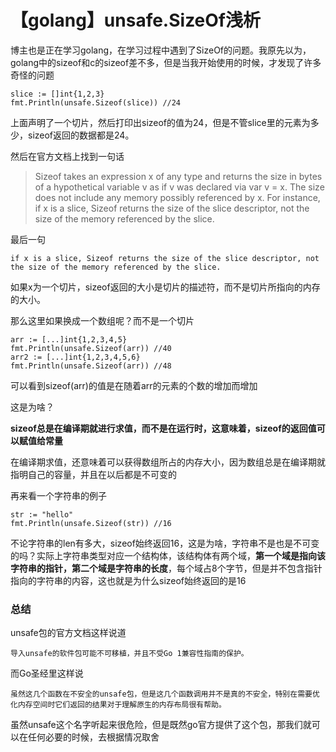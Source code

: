 # 【golang】unsafe.SizeOf浅析

博主也是正在学习golang，在学习过程中遇到了SizeOf的问题。我原先以为，golang中的sizeof和c的sizeof差不多，但是当我开始使用的时候，才发现了许多奇怪的问题

```
slice := []int{1,2,3}
fmt.Println(unsafe.Sizeof(slice)) //24
```

上面声明了一个切片，然后打印出sizeof的值为24，但是不管slice里的元素为多少，sizeof返回的数据都是24。

然后在官方文档上找到一句话

>Sizeof takes an expression x of any type and returns the size in bytes of a hypothetical variable v as if v was declared via var v = x. The size does not include any memory possibly referenced by x. For instance, if x is a slice, Sizeof returns the size of the slice descriptor, not the size of the memory referenced by the slice.

最后一句

`if x is a slice, Sizeof returns the size of the slice descriptor, not the size of the memory referenced by the slice.`

如果x为一个切片，sizeof返回的大小是切片的描述符，而不是切片所指向的内存的大小。

那么这里如果换成一个数组呢？而不是一个切片

```
arr := [...]int{1,2,3,4,5}
fmt.Println(unsafe.Sizeof(arr)) //40
arr2 := [...]int{1,2,3,4,5,6}
fmt.Println(unsafe.Sizeof(arr)) //48
```

可以看到sizeof(arr)的值是在随着arr的元素的个数的增加而增加

这是为啥？

**sizeof总是在编译期就进行求值，而不是在运行时，这意味着，sizeof的返回值可以赋值给常量**

在编译期求值，还意味着可以获得数组所占的内存大小，因为数组总是在编译期就指明自己的容量，并且在以后都是不可变的

再来看一个字符串的例子

```
str := "hello"
fmt.Println(unsafe.Sizeof(str)) //16
```

不论字符串的len有多大，sizeof始终返回16，这是为啥，字符串不是也是不可变的吗？实际上字符串类型对应一个结构体，该结构体有两个域，**第一个域是指向该字符串的指针，第二个域是字符串的长度**，每个域占8个字节，但是并不包含指针指向的字符串的内容，这也就是为什么sizeof始终返回的是16

### 总结

unsafe包的官方文档这样说道

`导入unsafe的软件包可能不可移植，并且不受Go 1兼容性指南的保护。`

而Go圣经里这样说

`虽然这几个函数在不安全的unsafe包，但是这几个函数调用并不是真的不安全，特别在需要优化内存空间时它们返回的结果对于理解原生的内存布局很有帮助。`

虽然unsafe这个名字听起来很危险，但是既然go官方提供了这个包，那我们就可以在任何必要的时候，去根据情况取舍